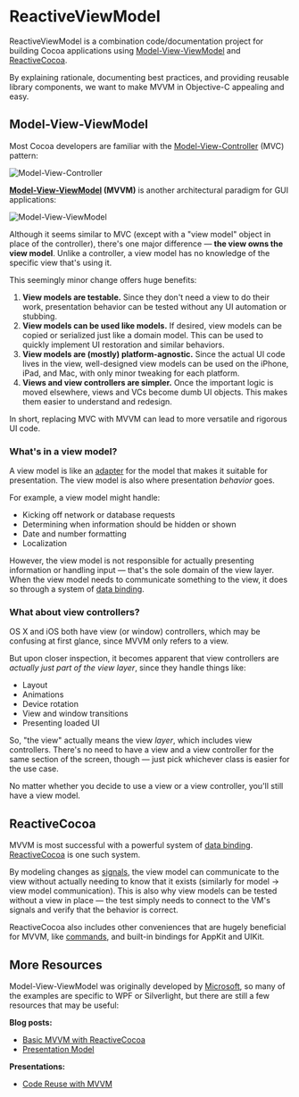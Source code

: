 # ReactiveViewModel

ReactiveViewModel is a combination code/documentation project for building Cocoa
applications using [Model-View-ViewModel](#model-view-viewmodel) and
[ReactiveCocoa](#reactivecocoa).

By explaining rationale, documenting best practices, and providing reusable
library components, we want to make MVVM in Objective-C appealing and easy.

## Model-View-ViewModel

Most Cocoa developers are familiar with the
[Model-View-Controller](http://en.wikipedia.org/wiki/Model-View-Controller)
(MVC) pattern:

![Model-View-Controller](https://f.cloud.github.com/assets/432536/867983/280867ea-f760-11e2-9425-8d1345ffdfb9.png)

**[Model-View-ViewModel](http://en.wikipedia.org/wiki/Model-View-ViewModel)
(MVVM)** is another architectural paradigm for GUI applications:

![Model-View-ViewModel](https://f.cloud.github.com/assets/432536/867984/291ed380-f760-11e2-9106-d3158320af39.png)

Although it seems similar to MVC (except with a "view model" object in place of
the controller), there's one major difference — **the view owns the view
model**. Unlike a controller, a view model has no knowledge of the specific view
that's using it.

This seemingly minor change offers huge benefits:

 1. **View models are testable.** Since they don't need a view to do their work,
    presentation behavior can be tested without any UI automation or stubbing.
 1. **View models can be used like models.** If desired, view models can be
    copied or serialized just like a domain model. This can be used to quickly
    implement UI restoration and similar behaviors.
 1. **View models are (mostly) platform-agnostic.** Since the actual UI code
    lives in the view, well-designed view models can be used on the iPhone,
    iPad, and Mac, with only minor tweaking for each platform.
 1. **Views and view controllers are simpler.** Once the important logic is
    moved elsewhere, views and VCs become dumb UI objects. This makes them
    easier to understand and redesign.

In short, replacing MVC with MVVM can lead to more versatile and rigorous UI
code.

### What's in a view model?

A view model is like an [adapter](http://en.wikipedia.org/wiki/Adapter_pattern)
for the model that makes it suitable for presentation. The view model is also
where presentation _behavior_ goes.

For example, a view model might handle:

 * Kicking off network or database requests
 * Determining when information should be hidden or shown
 * Date and number formatting
 * Localization

However, the view model is not responsible for actually presenting
information or handling input — that's the sole domain of the view layer. When
the view model needs to communicate something to the view, it does so through
a system of [data binding](#reactivecocoa).

### What about view controllers?

OS X and iOS both have view (or window) controllers, which may be confusing at
first glance, since MVVM only refers to a view.

But upon closer inspection, it becomes apparent that view controllers are
_actually just part of the view layer_, since they handle things like:

 * Layout
 * Animations
 * Device rotation
 * View and window transitions
 * Presenting loaded UI

So, "the view" actually means the view _layer_, which includes view controllers.
There's no need to have a view and a view controller for the same section of the
screen, though — just pick whichever class is easier for the use case.

No matter whether you decide to use a view or a view controller, you'll still
have a view model.

## ReactiveCocoa

MVVM is most successful with a powerful system of [data
binding](http://en.wikipedia.org/wiki/UI_data_binding).
[ReactiveCocoa](https://github.com/ReactiveCocoa/ReactiveCocoa) is one such
system.

By modeling changes as
[signals](https://github.com/ReactiveCocoa/ReactiveCocoa#introduction), the view
model can communicate to the view without actually needing to know that it
exists (similarly for model → view model communication). This is also
why view models can be tested without a view in place — the test simply needs to
connect to the VM's signals and verify that the behavior is correct.

ReactiveCocoa also includes other conveniences that are hugely beneficial for
MVVM, like
[commands](https://github.com/ReactiveCocoa/ReactiveCocoa/blob/master/Documentation/FrameworkOverview.md#commands),
and built-in bindings for AppKit and UIKit.

## More Resources

Model-View-ViewModel was originally developed by
[Microsoft](http://bit.ly/gQY00r), so many of the examples are specific to WPF
or Silverlight, but there are still a few resources that may be useful:

**Blog posts:**

 * [Basic MVVM with ReactiveCocoa](http://cocoasamurai.blogspot.com/2013/03/basic-mvvm-with-reactivecocoa.html)
 * [Presentation Model](http://martinfowler.com/eaaDev/PresentationModel.html)

**Presentations:**

 * [Code Reuse with MVVM](https://speakerdeck.com/jspahrsummers/code-reuse-with-mvvm)
